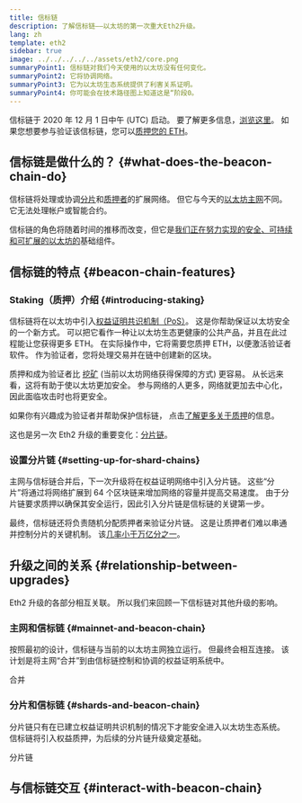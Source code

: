 ```yaml
---
title: 信标链
description: 了解信标链——以太坊的第一次重大Eth2升级。
lang: zh
template: eth2
sidebar: true
image: ../../../../../assets/eth2/core.png
summaryPoint1: 信标链对我们今天使用的以太坊没有任何变化。
summaryPoint2: 它将协调网络。
summaryPoint3: 它为以太坊生态系统提供了利害关系证明。
summaryPoint4: 你可能会在技术路径图上知道这是“阶段0。
---
```


<UpgradeStatus isShipped date="发货了！">
    信标链于 2020 年 12 月 1 日中午 (UTC) 启动。 要了解更多信息，<a href="https://beaconscan.com/">浏览这里</a>。 如果您想要参与验证该信标链，您可以<a href="/eth2/staking/">质押您的 ETH</a>。
</UpgradeStatus>

## 信标链是做什么的？ {#what-does-the-beacon-chain-do}

信标链将处理或协调[分片](/eth2/shard-chains/)和[质押者](/eth2/staking/)的扩展网络。 但它与今天的[以太坊主网](/glossary/#mainnet)不同。 它无法处理帐户或智能合约。

信标链的角色将随着时间的推移而改变，但它是[我们正在努力实现的安全、可持续和可扩展的以太坊的](/eth2/vision/)基础组件。

## 信标链的特点 {#beacon-chain-features}

### Staking（质押）介绍 {#introducing-staking}

信标链将在以太坊中引入[权益证明共识机制（PoS）](/developers/docs/consensus-mechanisms/pos/)。 这是你帮助保证以太坊安全的一个新方式。 可以把它看作一种让以太坊生态更健康的公共产品，并且在此过程能让您获得更多 ETH。 在实际操作中，它将需要您质押 ETH，以便激活验证者软件。 作为验证者，您将处理交易并在链中创建新的区块。

质押和成为验证者比 [挖矿](/developers/docs/mining/) (当前以太坊网络获得保障的方式) 更容易。 从长远来看，这将有助于使以太坊更加安全。 参与网络的人更多，网络就更加去中心化，因此面临攻击时也将更安全。

<InfoBanner emoji=":money_bag:">
如果你有兴趣成为验证者并帮助保护信标链， 点击<a href="/eth2/staking/">了解更多关于质押</a>的信息。
</InfoBanner>

这也是另一次 Eth2 升级的重要变化：[分片链](/eth2/shard-chains/)。

### 设置分片链 {#setting-up-for-shard-chains}

主网与信标链合并后，下一次升级将在权益证明网络中引入分片链。 这些“分片”将通过将网络扩展到 64 个区块链来增加网络的容量并提高交易速度。 由于分片链要求质押以确保其安全运行，因此引入分片链是信标链的关键第一步。

最终，信标链还将负责随机分配质押者来验证分片链。 这是让质押者们难以串通并控制分片的关键机制。 该[几率小于万亿分之一](https://medium.com/@chihchengliang/minimum-committee-size-explained-67047111fa20)。

## 升级之间的关系 {#relationship-between-upgrades}

Eth2 升级的各部分相互关联。 所以我们来回顾一下信标链对其他升级的影响。

### 主网和信标链 {#mainnet-and-beacon-chain}

按照最初的设计，信标链与当前的以太坊主网独立运行。 但最终会相互连接。 该计划是将主网“合并”到由信标链控制和协调的权益证明系统中。

<ButtonLink to="/eth2/merge/">合并</ButtonLink>

### 分片和信标链 {#shards-and-beacon-chain}

分片链只有在已建立权益证明共识机制的情况下才能安全进入以太坊生态系统。 信标链将引入权益质押，为后续的分片链升级奠定基础。

<ButtonLink to="/eth2/shard-chains/">分片链</ButtonLink>

<Divider />

## 与信标链交互 {#interact-with-beacon-chain}

<Eth2BeaconChainActions />
